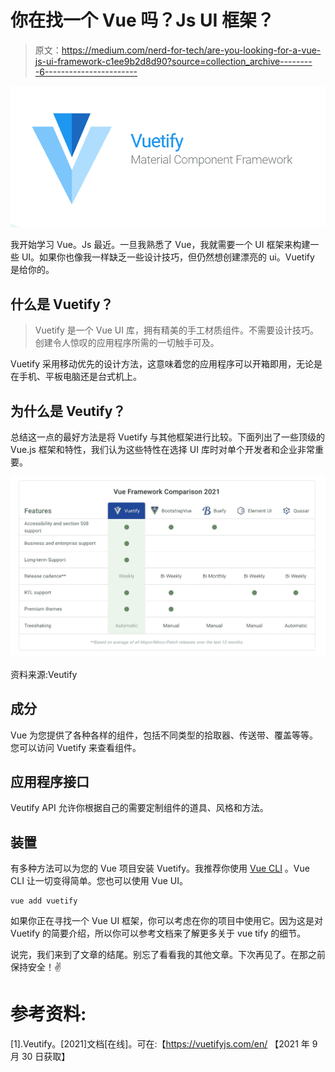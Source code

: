 # 你在找一个 Vue 吗？Js UI 框架？

> 原文：<https://medium.com/nerd-for-tech/are-you-looking-for-a-vue-js-ui-framework-c1ee9b2d8d90?source=collection_archive---------6----------------------->

![](img/22ce9d6aa161ebb57d45f9ae3d4b0a1f.png)

我开始学习 Vue。Js 最近。一旦我熟悉了 Vue，我就需要一个 UI 框架来构建一些 UI。如果你也像我一样缺乏一些设计技巧，但仍然想创建漂亮的 ui。Vuetify 是给你的。

## 什么是 Vuetify？

> Vuetify 是一个 Vue UI 库，拥有精美的手工材质组件。不需要设计技巧。创建令人惊叹的应用程序所需的一切触手可及。

Vuetify 采用移动优先的设计方法，这意味着您的应用程序可以开箱即用，无论是在手机、平板电脑还是台式机上。

## 为什么是 Veutify？

总结这一点的最好方法是将 Vuetify 与其他框架进行比较。下面列出了一些顶级的 Vue.js 框架和特性，我们认为这些特性在选择 UI 库时对单个开发者和企业非常重要。

![](img/73b8b3c55dd0f095ef864f6110c7aa35.png)

资料来源:Veutify

## 成分

Vue 为您提供了各种各样的组件，包括不同类型的拾取器、传送带、覆盖等等。您可以访问 Vuetify 来查看组件。

## 应用程序接口

Veutify API 允许你根据自己的需要定制组件的道具、风格和方法。

## 装置

有多种方法可以为您的 Vue 项目安装 Vuetify。我推荐你使用 [Vue CLI](https://cli.vuejs.org/) 。Vue CLI 让一切变得简单。您也可以使用 Vue UI。

```
vue add vuetify
```

如果你正在寻找一个 Vue UI 框架，你可以考虑在你的项目中使用它。因为这是对 Vuetify 的简要介绍，所以你可以参考文档来了解更多关于 vue tify 的细节。

说完，我们来到了文章的结尾。别忘了看看我的其他文章。下次再见了。在那之前保持安全！✌️

# 参考资料:

[1].Veutify。[2021]文档[在线]。可在:【https://vuetifyjs.com/en/ 【2021 年 9 月 30 日获取】